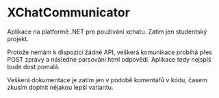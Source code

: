 # XChatCommunicator
Aplikace na platformě .NET pro používání xchatu. Zatím jen studentský projekt.

Protože nemám k dispozici žádné API, veškerá komunikace probíhá přes POST zprávy a následné parsování html odpovědí. Aplikace
tedy nejspíš bude dost pomalá.

Veškerá dokumentace je zatím jen v podobě komentářů v kódu, časem zkusím doplnit nějakou lepší variantu.
